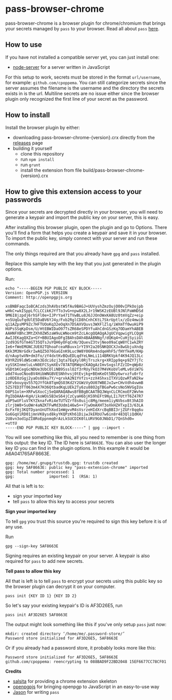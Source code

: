 # pass-browser-chrome

pass-browser-chrome is a browser plugin for chrome/chromium that brings your secrets managed by `pass` to your browser. Read all about `pass` [here](http://www.passwordstore.org).

## How to use

If you have not installed a compatible server yet, you can just install one:

* [node-server](https://github.com/cpoppema/pass-server-node#installation) for a server written in JavaScript

For this setup to work, secrets must be stored in the format `url/username`, for example: `github.com/cpoppema`. You can still categorize secrets since the server assumes the filename is the username and the directory the secrets exists in is the url. Multiline secrets are no issue either since the browser plugin only recognized the first line of your secret as the password.

## How to install

Install the browser plugin by either:
- downloading pass-browser-chrome-{version}.crx directly from the [releases](releases) page
- building it yourself
    * clone this repository
    * run `npm install`
    * run `grunt`
    * install the extension from file build/pass-browser-chrome-{version}.crx

## How to give this extension access to your passwords

Since your secrets are decrypted directly in your browser, you will need to generate a keypair and import the public key on your server, this is easy.

After installing this browser plugin, open the plugin and go to Options. There you'll find a form that helps you create a keypair and save it in your browser. To import the public key, simply connect with your server and run these commands.

The only things required are that you already have `gpg` and `pass` installed.

Replace this sample key with the key that you just generated in the plugin options.

Run:
```Shell
echo "-----BEGIN PGP PUBLIC KEY BLOCK-----
Version: OpenPGP.js VERSION
Comment: http://openpgpjs.org

xsBNBFaqcIoBCACzds3hAVbstW5fAu9BAGJ+UUVyshZmzOujO00vIPkOojpb
wHkC+wkISppLfCLCCikKJYfTo3vG+npw8X2LJr19WSK2zEUBl9JNlPaWHDSd
9M6I8jzpdj6rhSFl0e+IJPrYa471TVwBLu8J6JJOnOWxKA8Uz0tmVqZz+eip
+n5UqGufqdUlE5DaBV6YJ4y/Fxb2RglCD8hCnhCKtL7SkrUptlx/zDz4mwi0
q11AZpsMP9Zc7HFTUOoKq32eOqXn7DSAXVQuvs3WXFlZlq/iWXmTf0wuHiP9
HUPsSSqKpDsm/U/HtEBWIDaO97TsZR68eSPDYfuAhCdnGSzKq7ODamYhABEB
AAHNFXBhc3MtZXh0ZW5zaW9uLWNocm9tZcLAcgQQAQgAJgUCVqpwigYLCQgH
AwIJEKagQXZa+GY+BBUIAgoDFgIBAhsDAh4BAABNNgf/dQKq4+CuHjSyiiGl
Jzd93GfGTm4GT35QTsJuYQH6yOFqCnN/3QuevZ3tvjNeo09aCqW8YC1wkZRY
Ie6+fWeEMGNCJUE02TQhoaFceaRBuvx1rYI9Y2a20SNKQOCXJx8wGbjuXndg
6Kk3M3NrGdkrIwAQZ5O76GaGInK9Luc9W8Y06Rm4ndqeHhF5/fHYfkeM/KHp
d/nAuptwVN+dm3fo/zY4dxtKvBQuEDLqdYeLNmLi114BRKVpkf4K94JQ13Lc
K9YRZU9ldWScmKn3Edci6zj3qta7EqXyl0RjTrszkrg+XRIpp9q+p9ZY7jTc
xySSKInmeluLvN0EFCSymXEv787ATQRWqnCKAQgAzImvSxgslFZzID+qWp8z
VGDtbKCegGcNDUe3UbCOliNB9SsslO2f3rRUy7kO37M4VKobVleMLv6ViW7G
a8d74uoCNooBV4HibWNGBVESNhhvsj0tEvjkg+BEmKeOt5BDy6wrvzfu0rfz
iz0DE0zGgj2yaOs08ku7Y/+qrxkA2N1YVfzs+zzX4ShxsITXViQzwRTaN2kw
2OFvbouyqv557QJYfGk8TqmQSO3Kd2Y2GWzVyOU07WBEJxIw+CHvVdh4vwmB
5ZS7ED3TT063m4X7H36QtbadKqLUEk2Ty6zu88O2gTBGaPw6csNo5NVGgIUx
O8PS1olm+XRFwSXocCj5eQARAQABwsBfBBgBCAATBQJWqnCLCRCmoEF2Wvhm
PgIbDAAA+KgH/ikoWOs5B3eS64jCzCyaH6bjKS9hEFt9NyLIi7UtYT6Z47R7
aUP5wUFluV7KYZknafvRi4eTUTVZrf8s0uijc8Mg/meem1iyNVbsvBt3hAIO
zlrjbW8+SuOWr4aNZKTFwMd3Udm146w5++7jwOmAXHT3oXkHZHTxpI3/63LA
8cFxf0j3KQTDyanUnUThXod1mWgvvM4sVsrzeHIdXrcBqBBI3rjZGFr8qq6u
Go6GqViRD01jmnVK8ysd8kyYKQPzKh61DiiwJkERbU7w6in8r483QliQdKH/
2U8vn3od1pZI8RoEppnmq0rAzLkSUCDIK0lLURV9G0JNbD1/7QnShd0=
=uttU
-----END PGP PUBLIC KEY BLOCK-----" | gpg --import -
```

You will see something like this, all you need to remember is one thing from this output: the key ID. The ID here is `5AF8663E`. You can also user the longer key ID you can find in the plugin options. In this example it would be A6A041765AF8663E.

```Shell
gpg: /home/me/.gnupg/trustdb.gpg: trustdb created
gpg: key 5AF8663E: public key "pass-extension-chrome" imported
gpg: Total number processed: 1
gpg:               imported: 1  (RSA: 1)
```

All that is left is to:

* sign your imported key
* tell `pass` to allow this key to access your secrets

**Sign your imported key**

To tell `gpg` you trust this source you're required to sign this key before it is of any use.

Run
```Shell
gpg --sign-key 5AF8663E
```

Signing requires an existing keypair on your server. A keypair is also required for `pass` to add new secrets.

**Tell pass to allow this key**

All that is left is to tell `pass` to encrypt your secrets using this public key so the browser plugin can decrypt it on your computer.

```Shell
pass init {KEY ID 1} {KEY ID 2}
```

So let's say your existing keypair's ID is AF3D26E5, run
```Shell
pass init AF3D26E5 5AF8663E
```

The output might look something like this if you've only setup `pass` just now:

```Shell
mkdir: created directory ‘/home/me/.password-store/’
Password store initialized for AF3D26E5, 5AF8663E
```

Or if you already had a password store, it probably looks more like this:

```Shell
Password store initialized for AF3D26E5, 5AF8663E
github.com/cpoppema: reencrypting to 088BAD9F22BD2048 15EF6677CC78CF01
```

**Credits**

* [salsita](https://github.com/salsita/chrome-extension-skeleton) for providing a chrome extension skeleton
* [openpgpjs](https://github.com/openpgpjs/openpgpjs) for bringing openpgp to JavaScript in an easy-to-use way
* [Jason](http://www.zx2c4.com/) for writing `pass`

